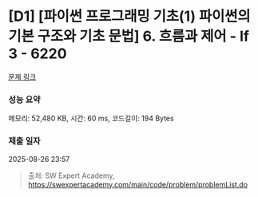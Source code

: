 # [D1] [파이썬 프로그래밍 기초(1) 파이썬의 기본 구조와 기초 문법] 6. 흐름과 제어 - If 3 - 6220 

[문제 링크](https://swexpertacademy.com/main/code/problem/problemDetail.do?contestProbId=AWcU9JPq4k8DFAU4) 

### 성능 요약

메모리: 52,480 KB, 시간: 60 ms, 코드길이: 194 Bytes

### 제출 일자

2025-08-26 23:57



> 출처: SW Expert Academy, https://swexpertacademy.com/main/code/problem/problemList.do